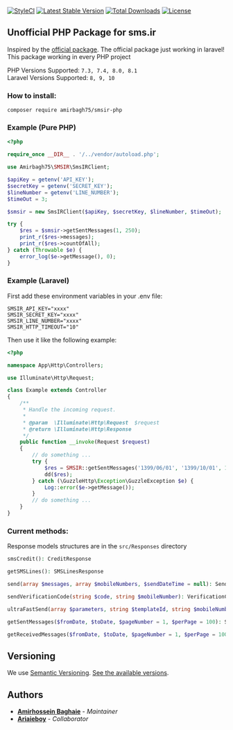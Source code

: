 [![StyleCI](https://github.styleci.io/repos/305987675/shield?branch=main)](https://github.styleci.io/repos/305987675?branch=main) [![Latest Stable Version](https://poser.pugx.org/amirbagh75/smsir-php/v)](//packagist.org/packages/amirbagh75/smsir-php) [![Total Downloads](https://poser.pugx.org/amirbagh75/smsir-php/downloads)](//packagist.org/packages/amirbagh75/smsir-php) [![License](https://poser.pugx.org/amirbagh75/smsir-php/license)](//packagist.org/packages/amirbagh75/smsir-php)
## Unofficial PHP Package for sms.ir

Inspired by the [official package](https://github.com/IPeCompany/SmsirLaravel). The official package just working in laravel! This package working in every PHP project 

PHP Versions Supported: `7.3, 7.4, 8.0, 8.1`   
Laravel Versions Supported: `8, 9, 10`

### How to install:
```
composer require amirbagh75/smsir-php
```

### Example (Pure PHP)
```php
<?php

require_once __DIR__ . '/../vendor/autoload.php';

use Amirbagh75\SMSIR\SmsIRClient;

$apiKey = getenv('API_KEY');
$secretKey = getenv('SECRET_KEY');
$lineNumber = getenv('LINE_NUMBER');
$timeOut = 3;

$smsir = new SmsIRClient($apiKey, $secretKey, $lineNumber, $timeOut);

try {
    $res = $smsir->getSentMessages(1, 250);
    print_r($res->messages);
    print_r($res->countOfAll);
} catch (Throwable $e) {
    error_log($e->getMessage(), 0);
}
```


### Example (Laravel)

First add these environment variables in your .env file:

```
SMSIR_API_KEY="xxxx"
SMSIR_SECRET_KEY="xxxx"
SMSIR_LINE_NUMBER="xxxx"
SMSIR_HTTP_TIMEOUT="10"
```
Then use it like the following example:

```php
<?php

namespace App\Http\Controllers;

use Illuminate\Http\Request;

class Example extends Controller
{
    /**
     * Handle the incoming request.
     *
     * @param  \Illuminate\Http\Request  $request
     * @return \Illuminate\Http\Response
     */
    public function __invoke(Request $request)
    {
        // do something ...
        try {
            $res = SMSIR::getSentMessages('1399/06/01', '1399/10/01', 1, 250);
            dd($res);
        } catch (\GuzzleHttp\Exception\GuzzleException $e) {
            Log::error($e->getMessage());
        }
        // do something ...
    }
}
```


### Current methods:

Response models structures are in the `src/Responses` directory

```php
smsCredit(): CreditResponse

getSMSLines(): SMSLinesResponse

send(array $messages, array $mobileNumbers, $sendDateTime = null): SendResponse

sendVerificationCode(string $code, string $mobileNumber): VerificationCodeResponse

ultraFastSend(array $parameters, string $templateId, string $mobileNumber): VerificationCodeResponse

getSentMessages($fromDate, $toDate, $pageNumber = 1, $perPage = 100): SentMessagesResponse

getReceivedMessages($fromDate, $toDate, $pageNumber = 1, $perPage = 100): ReceivedMessagesResponse
```

## Versioning

We use [Semantic Versioning](http://semver.org/). [See the available versions](https://github.com/amirbagh75/smsir-php/releases).

## Authors

- **[Amirhossein Baghaie](https://github.com/amirbagh75)** - _Maintainer_
- **[Ariaieboy](https://github.com/ariaieboy)** - _Collaborator_
